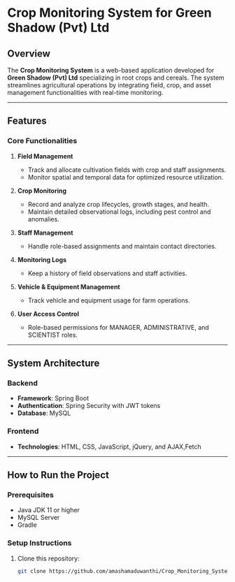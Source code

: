 # Crop Monitoring System for Green Shadow (Pvt) Ltd

## **Overview**
The **Crop Monitoring System** is a web-based application developed for **Green Shadow (Pvt) Ltd** specializing in root crops and cereals. The system streamlines agricultural operations by integrating field, crop, and asset management functionalities with real-time monitoring.

---

## **Features**
### **Core Functionalities**
1. **Field Management**
    - Track and allocate cultivation fields with crop and staff assignments.
    - Monitor spatial and temporal data for optimized resource utilization.

2. **Crop Monitoring**
    - Record and analyze crop lifecycles, growth stages, and health.
    - Maintain detailed observational logs, including pest control and anomalies.

3. **Staff Management**
    - Handle role-based assignments and maintain contact directories.

4. **Monitoring Logs**
    - Keep a history of field observations and staff activities.

5. **Vehicle & Equipment Management**
    - Track vehicle and equipment usage for farm operations.

6. **User Access Control**
    - Role-based permissions for MANAGER, ADMINISTRATIVE, and SCIENTIST roles.

---

## **System Architecture**

### **Backend**
- **Framework**: Spring Boot
- **Authentication**: Spring Security with JWT tokens
- **Database**: MySQL

### **Frontend**
- **Technologies**: HTML, CSS, JavaScript, jQuery, and AJAX,Fetch


---

## **How to Run the Project**

### **Prerequisites**
- Java JDK 11 or higher
- MySQL Server
- Gradle

### **Setup Instructions**
1. Clone this repository:
   ```bash
   git clone https://github.com/amashamaduwanthi/Crop_Monitoring_System.git
  
